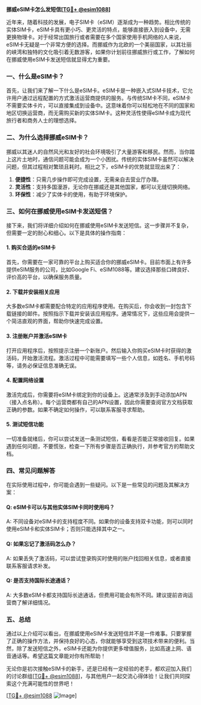 **挪威eSIM卡怎么发短信[[TG💪+ @esim1088](https://t.me/s/esim1088)]**

近年来，随着科技的发展，电子SIM卡（eSIM）逐渐成为一种趋势。相比传统的实体SIM卡，eSIM卡具有更小巧、更灵活的特点，能够直接嵌入到设备中，无需更换物理卡。对于经常出国旅行或者需要在多个国家使用手机网络的人来说，eSIM卡无疑是一个非常方便的选择。而挪威作为北欧的一个美丽国家，以其壮丽的峡湾和独特的文化吸引着无数游客，如果你计划前往挪威旅行或工作，了解如何在挪威使用eSIM卡发送短信就显得尤为重要。

### 一、什么是eSIM卡？

首先，让我们来了解一下什么是eSIM卡。eSIM卡是一种嵌入式SIM卡技术，它允许用户通过远程配置的方式激活运营商提供的服务。与传统SIM卡不同，eSIM卡不需要实体卡片，可以直接集成到设备中。这意味着你可以轻松地在不同的国家和地区切换运营商，而无需购买新的实体SIM卡。这种灵活性使得eSIM卡成为现代旅行者和商务人士的理想选择。

### 二、为什么选择挪威eSIM卡？

挪威以其迷人的自然风光和友好的社会环境吸引了大量游客和移民。然而，当你踏上这片土地时，通信问题可能会成为一个小困扰。传统的实体SIM卡虽然可以解决问题，但其过程相对繁琐且耗时。相比之下，eSIM卡的优势就显现出来了：

1. **便捷性**：只需几步操作即可完成设置，无需亲自去营业厅办理。
2. **灵活性**：支持多国漫游，无论你在挪威还是其他国家，都可以无缝切换网络。
3. **环保性**：减少了实体卡的使用，有助于环境保护。

### 三、如何在挪威使用eSIM卡发送短信？

接下来，我们将详细介绍如何在挪威使用eSIM卡发送短信。这一步骤并不复杂，但需要一定的耐心和细心。以下是具体的操作指南：

#### 1. 购买合适的eSIM卡

首先，你需要在一家可靠的平台上购买适合你的挪威eSIM卡。目前市面上有许多提供eSIM服务的公司，比如Google Fi、eSIM1088等。建议选择那些口碑良好、评价高的平台，以确保服务质量。

#### 2. 下载并安装相关应用

大多数eSIM卡都需要配合特定的应用程序使用。在购买后，你会收到一封包含下载链接的邮件。按照指示下载并安装该应用程序。通常情况下，这些应用会提供一个简洁直观的界面，帮助你快速完成设置。

#### 3. 注册账户并激活eSIM卡

打开应用程序后，按照提示注册一个新账户。然后输入你购买eSIM卡时获得的激活码，开始激活流程。激活过程中可能需要填写一些个人信息，如姓名、手机号码等，请务必保证信息准确无误。

#### 4. 配置网络设置

激活完成后，你需要将eSIM卡绑定到你的设备上。这通常涉及到手动添加APN（接入点名称）。每个运营商都有自己的APN设置，因此你需要查阅官方文档获取正确的参数。如果不确定如何操作，可以联系客服寻求帮助。

#### 5. 测试短信功能

一切准备就绪后，你可以尝试发送一条测试短信，看看是否能正常接收回复。如果遇到任何问题，不要慌张，检查一下所有步骤是否正确执行，并参考官方的帮助文档。

### 四、常见问题解答

在实际使用过程中，你可能会遇到一些疑问。以下是一些常见的问题及其解决方案：

#### Q: eSIM卡可以与其他实体SIM卡同时使用吗？
A: 不同设备对eSIM卡的支持程度不同。如果你的设备支持双卡功能，则可以同时使用eSIM卡和实体SIM卡；否则只能选择其中之一。

#### Q: 如果忘记了激活码怎么办？
A: 如果丢失了激活码，可以尝试登录购买时使用的账户找回相关信息，或者直接联系客服请求补发。

#### Q: 是否支持国际长途通话？
A: 大多数eSIM卡都支持国际长途通话，但费用可能会有所不同。建议提前咨询运营商了解详细情况。

### 五、总结

通过以上介绍可以看出，在挪威使用eSIM卡发送短信并不是一件难事。只要掌握了正确的操作方法，并保持良好的心态，你就能够享受到这项技术带来的便利。当然，除了发送短信之外，eSIM卡还能为你提供更多增值服务，比如高速上网、语音通话等。希望这篇文章能对你有所帮助！

无论你是初次接触eSIM卡的新手，还是已经有一定经验的老手，都欢迎加入我们的讨论群组[[TG💪+ @esim1088](https://t.me/s/esim1088)]，与其他用户一起交流心得体验！让我们共同探索这个充满可能性的世界吧！

[[TG💪+ @esim1088](https://t.me/s/esim1088) ![Image](https://i.postimg.cc/4NQfJmqS/Snipaste-2025-05-13-00-14-12.png)]